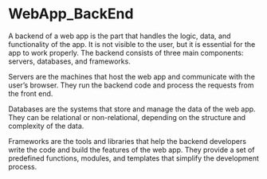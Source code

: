 # WebApp_BackEnd
A backend of a web app is the part that handles the logic, data, and functionality of the app. It is not visible to the user, but it is essential for the app to work properly. 
The backend consists of three main components: servers, databases, and frameworks.

Servers are the machines that host the web app and communicate with the user’s browser. They run the backend code and process the requests from the front end.

Databases are the systems that store and manage the data of the web app. They can be relational or non-relational, depending on the structure and complexity of the data.

Frameworks are the tools and libraries that help the backend developers write the code and build the features of the web app. They provide a set of predefined functions, modules, and templates that simplify the development process.

